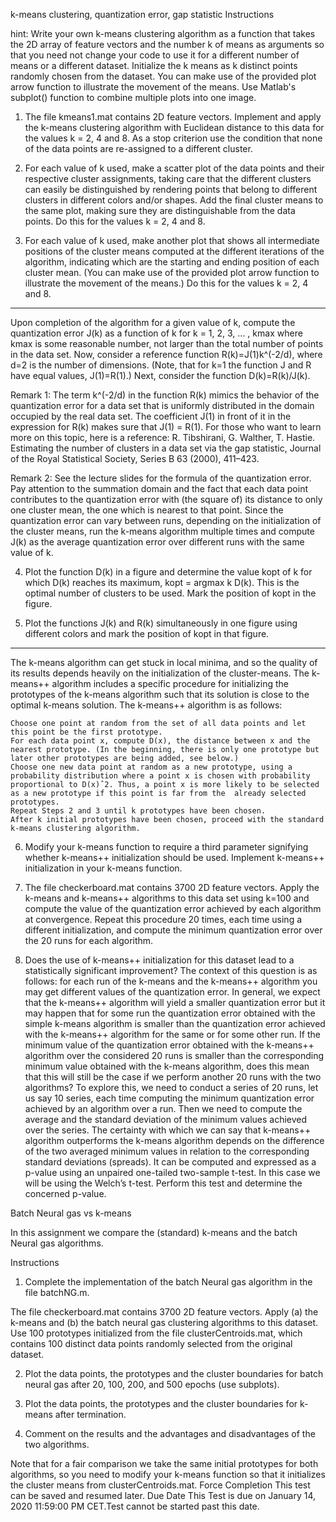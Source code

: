 

k-means clustering, quantization error, gap statistic
Instructions

hint:  Write your own k-means clustering algorithm as a function that takes the 2D array of feature vectors and the number k of means as arguments so that you need not change your code to use it for a different number of means or a different dataset. Initialize the k means as k distinct points randomly chosen from the dataset. You can make use of the provided plot arrow function to illustrate the movement of the means. Use Matlab's subplot() function to combine multiple plots into one image.

1. The file kmeans1.mat contains 2D feature vectors. Implement and apply the k-means clustering algorithm with Euclidean distance to this data for the values k = 2, 4 and 8. As a stop criterion use the condition that none of the data points are re-assigned to a different cluster.

2. For each value of k used, make a scatter plot of the data points and their respective cluster assignments, taking care that the different clusters can easily be distinguished by rendering points that belong to different clusters in different colors and/or shapes. Add the final cluster means to the same plot, making sure they are distinguishable from the data points. Do this for the values k = 2, 4 and 8.

3. For each value of k used, make another plot that shows all intermediate positions of the cluster means computed at the different iterations of the algorithm, indicating which are the starting and ending position of each cluster mean. (You can make use of the provided plot arrow function to illustrate the movement of the means.) Do this for the values k = 2, 4 and 8.

------------

Upon completion of the algorithm for a given value of k, compute the quantization error J(k) as a function of k for k = 1, 2, 3, ... , kmax where kmax is some reasonable number, not larger than the total number of points in the data set. Now, consider a reference function R(k)=J(1)k^(-2/d), where d=2 is the number of dimensions. (Note, that for k=1 the function J and R have equal values, J(1)=R(1).) Next, consider the function D(k)=R(k)/J(k). 

Remark 1: The term k^(-2/d) in the function R(k) mimics the behavior of the quantization error for a data set that is uniformly distributed in the domain occupied by the real data set. The coefficient J(1) in front of it in the expression for R(k) makes sure that J(1) = R(1). For those who want to learn more on this topic, here is a reference: R. Tibshirani, G. Walther, T. Hastie. Estimating the number of clusters in a data set via the gap statistic, Journal of the Royal Statistical Society, Series B 63 (2000), 411–423.

Remark 2: See the lecture slides for the formula of the quantization error. Pay attention to the summation domain and the fact that each data point contributes to the quantization error with (the square of) its distance to only one cluster mean, the one which is nearest to that point. Since the quantization error can vary between runs, depending on the initialization of the cluster means, run the k-means algorithm multiple times and compute J(k) as the average quantization error over different runs with the same value of k.

4. Plot the function D(k) in a figure and determine the value kopt of k for which D(k) reaches its maximum, kopt = argmax k D(k). This is the optimal number of clusters to be used. Mark the position of kopt in the figure. 

5. Plot the functions J(k) and R(k) simultaneously in one figure using different colors and mark the position of kopt in that figure. 

------------

The k-means algorithm can get stuck in local minima, and so the quality of its results depends heavily on the initialization of the cluster-means. The k-means++ algorithm includes a specific procedure for initializing the prototypes of the k-means algorithm such that its solution is close to the optimal k-means solution. The k-means++ algorithm is as follows: 

    Choose one point at random from the set of all data points and let this point be the first prototype. 
    For each data point x, compute D(x), the distance between x and the nearest prototype. (In the beginning, there is only one prototype but later other prototypes are being added, see below.) 
    Choose one new data point at random as a new prototype, using a probability distribution where a point x is chosen with probability proportional to D(x)ˆ2. Thus, a point x is more likely to be selected as a new prototype if this point is far from the  already selected prototypes. 
    Repeat Steps 2 and 3 until k prototypes have been chosen. 
    After k initial prototypes have been chosen, proceed with the standard k-means clustering algorithm.

6. Modify your k-means function to require a third parameter signifying whether k-means++ initialization should be used. Implement k-means++ initialization in your k-means function. 

7. The file checkerboard.mat contains 3700 2D feature vectors. Apply the k-means and k-means++ algorithms to this data set using k=100 and compute the value of the quantization error achieved by each algorithm at convergence. Repeat this procedure 20 times, each time using a different initialization, and compute the minimum quantization error over the 20 runs for each algorithm. 

8. Does the use of k-means++ initialization for this dataset lead to a statistically significant improvement? The context of this question is as follows: for each run of the k-means and the k-means++ algorithm you may get different values of the quantization error. In general, we expect that the k-means++ algorithm will yield a smaller quantization error but it may happen that for some run the quantization error obtained with the simple k-means algorithm is smaller than the quantization error achieved with the k-means++ algorithm for the same or for some other run. If the minimum value of the quantization error obtained with the k-means++ algorithm over the considered 20 runs is smaller than the corresponding minimum value obtained with the k-means algorithm, does this mean that this will still be the case if we perform another 20 runs with the two algorithms? To explore this, we need to conduct a series of 20 runs, let us say 10 series, each time computing the minimum quantization error achieved by an algorithm over a run. Then we need to compute the average and the standard deviation of the minimum values achieved over the series. The certainty with which we can say that k-means++ algorithm outperforms the k-means algorithm depends on the difference of the two averaged minimum values in relation to the corresponding standard deviations (spreads). It can be computed and expressed as a p-value using an unpaired one-tailed two-sample t-test. In this case we will be using the Welch’s t-test. Perform this test and determine the concerned p-value.





Batch Neural gas vs k-means

In this assignment we compare the (standard) k-means and the batch Neural gas algorithms.

Instructions

1. Complete the implementation of the batch Neural gas algorithm in the file batchNG.m.

The file checkerboard.mat contains 3700 2D feature vectors. Apply (a) the k-means and (b) the batch neural gas clustering algorithms to this dataset. Use 100 prototypes initialized from the file clusterCentroids.mat, which contains 100 distinct data points randomly selected from the original dataset. 

2. Plot the data points, the prototypes and the cluster boundaries for batch neural gas after 20, 100, 200, and 500 epochs (use subplots). 

3. Plot the data points, the prototypes and the cluster boundaries for k-means after termination. 

4. Comment on the results and the advantages and disadvantages of the two algorithms.

Note that for a fair comparison we take the same initial prototypes for both algorithms, so you need to modify your k-means function so that it initializes the cluster means from clusterCentroids.mat.
Force Completion
This test can be saved and resumed later.
Due Date
This Test is due on January 14, 2020 11:59:00 PM CET.Test cannot be started past this date. 